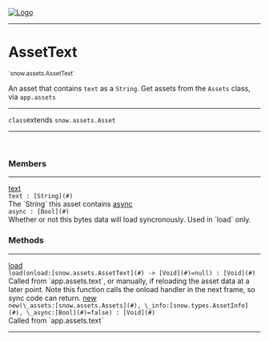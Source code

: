 
[![Logo](../../../images/logo.png)](../../../api/index.html)

---



<h1>AssetText</h1>
<small>`snow.assets.AssetText`</small>

An asset that contains `text` as a `String`. Get assets from the `Assets` class, via `app.assets`

---

`class`extends <code><span>snow.assets.Asset</span></code>

---

&nbsp;
&nbsp;



<h3>Members</h3> <hr/><span class="member apipage">
                <a name="text"><a class="lift" href="#text">text</a></a><div class="clear"></div><code class="signature apipage">text : [String](#)</code><br/></span>
            <span class="small_desc_flat">The `String` this asset contains</span><span class="member apipage">
                <a name="async"><a class="lift" href="#async">async</a></a><div class="clear"></div><code class="signature apipage">async : [Bool](#)</code><br/></span>
            <span class="small_desc_flat">Whether or not this bytes data will load syncronously. Used in `load` only.</span>





<h3>Methods</h3> <hr/><span class="method apipage">
            <a name="load"><a class="lift" href="#load">load</a></a> <div class="clear"></div><code class="signature apipage">load(onload:[snow.assets.AssetText](#)&nbsp;-&gt; [Void](#)<span>=null</span>) : [Void](#)</code><br/><span class="small_desc_flat">Called from `app.assets.text`, or manually, if reloading the asset data at a later point.
            Note this function calls the onload handler in the next frame, so sync code can return.</span>
        </span>
    <span class="method apipage">
            <a name="new"><a class="lift" href="#new">new</a></a> <div class="clear"></div><code class="signature apipage">new(\_assets:[snow.assets.Assets](#)<span></span>, \_info:[snow.types.AssetInfo](#)<span></span>, \_async:[Bool](#)<span>=false</span>) : [Void](#)</code><br/><span class="small_desc_flat">Called from `app.assets.text`</span>
        </span>
    





---

&nbsp;
&nbsp;
&nbsp;
&nbsp;
